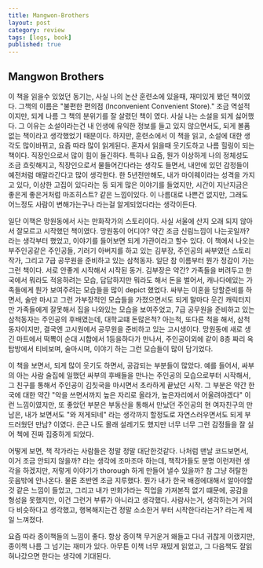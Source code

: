 ```yaml
---
title: Mangwon-Brothers
layout: post
category: review
tags: [logs, book]
published: true
---
```


## Mangwon Brothers

이 책을 읽을수 있었던 동기는, 사실 나의 논산 훈련소에 있을때, 재미있게 봤던 책이였다. 그책의 이름은 "불편한 편의점 (Inconvenient Convenient Store)." 조금 역설적이지만, 되게 나름 그 책의 분위기를 잘 살렸던 책이 였다. 사실 나는 소설을 되게 싫어했다. 그 이유는 소설이라는건 내 인생에 유익한 정보를 들고 있지 않으면서도, 되게 볼품없는 책이라고 생각했었기 때문이다. 하지만, 훈련소에서 이 책을 읽고, 소설에 대한 생각도 많이바뀌고, 요즘 따라 많이 읽게된다. 혼자서 읽을때 웃기도하고 나름 힐링이 되는 책이다. 직장인으로서 많이 힘이 들긴하다. 특히나 요즘, 뭔가 이상하게 나의 정체성도 조금 흐릿해지고, 직장인으로서 물들어간다라는 생각도 들면서, 내안에 있던 감정들이 예전처럼 매말라간다고 많이 생각한다. 한 5년전만해도, 내가 마이웨이라는 성격을 가지고 있다, 이상한 고집이 있다라는 둥 되게 많은 이야기를 들었지만, 시간이 지난지금은 좋은게 좋은거처럼 마조히스트? 같은 느낌이있다. 이 나름대로 나쁜건 없지만, 그래도 어느정도 사람이 변해가는구나 라는걸 알게되었다라는 생각이든다.

일단 이책은 망원동에서 사는 만화작가의 스토리이다. 사실 서울에 산지 오래 되지 않아서 잘모르고 시작했던 책이였다. 망원동이 어디야? 약간 조금 신림느낌이 나는곳일까? 라는 생각부터 했었고, 이야기를 들어보면 되게 가관이라고 할수 있다. 이 책에서 나오는 부주인공같은 주인공들, 기러기 아버지를 하고 있는 김부장, 주인공의 싸부였던 스토리 작가, 그리고 7급 공무원을 준비하고 있는 삼척동자. 일단 참 이름부터 뭔가 정감이 가는 그런 책이다. 서로 안좋게 시작해서 시작된 동거. 김부장은 약간? 가족들을 버려두고 한국에서 뭐라도 적응하려는 모습, 답답하지만 뭐라도 해서 돈을 벌어서, 캐나다에있는 가족들에게 뭔가 보여주려는 모습들을 많이 depict 했었다. 싸부는 이혼을 당할준비를 하면서, 술만 마시고 그런 가부장적인 모습들을 가졌으면서도 되게 말마다 웃긴 캐릭터지만 가족들에게 잘못해서 집을 나와있는 모습을 보여주었고, 7급 공무원을 준비하고 있는 삼척동자는 주인공의 후배였는데, 대학교떄 돈많은척? 아는척, 또다른 척을 해서, 삼척동자이지만, 결국엔 고시원에서 공무원을 준비하고 있는 고시생이다. 망원동에 새로 생긴 마트에서 떡뽁이 순대 시합에서 1등을하다가 만나서, 주인공이외에 같이 8층 짜리 옥탑방에서 티비보며, 술마시며, 이야기 하는 그런 모습들이 많이 담기었다.

이 책을 보면서, 되게 많이 웃기도 하면서, 공감되는 부분들이 많았다. 예를 들어서, 싸부의 아는 사람 술집에 일했던 싸부의 후배들을 만나는 주인공의 모습으로부터 시작해서, 그 친구를 통해서 주인공이 김칫국을 마시면서 초라하게 끝났던 시작. 그 부분은 약간 한국에 대한 약간 "악을 쓰면서까지 높은 자리로 올라가, 높은자리에서 어울려야겠다" 이런 느낌이였지만, 또 좋았던 부분은 부동산을 통해서 만났던 주인공의 현 여자친구의 만남은, 내가 보면서도 "와 저게되네" 라는 생각까지 할정도로 자연스러우면서도 되게 부드러웠던 만남? 이였다. 은근 나도 몰래 설레기도 했지만 너무 너무 그런 감정들을 잘 실어 첵에 진짜 집중하게 되었다.

어떻게 보면, 책 작가라는 사람들은 정말 정말 대단한것같다. 나처럼 맨날 코드보면서, 이거 조금 안되지 않을까? 라는 생각에 조마조마 하는데, 책작가들도 분명 이런저런 생각을 하겠지만, 저렇게 이야기가 thorough 하게 만들어 낼수 있을까? 참 그냥 허탈한 웃음밖에 안나온다. 물론 초반엔 조금 지루했다. 뭔가 내가 한국 배경에대해서 알아야할것 같은 느낌이 들었고, 그리고 내가 만화가라는 직업을 가져본적 없기 떄문에, 공감을 형성을 못했지만, 이건 그런거 부류가 아니라고 생각했다. 사람사는거, 생각하는거 거의 다 비슷하다고 생각했고, 행복해지는건 정말 소소한거 부터 시작한다라는거? 라는게 제일 느껴졌다.

요즘 따라 종이책들의 느낌이 좋다. 항상 종이책 무거운거 왜들고 다녀 귀찮게 이랬지만, 종이책 나름 그 넘기는 재미가 있다. 아무튼 이책 너무 재밌게 읽었고, 그 다음책도 잘읽혀나갔으면 한다는 생각에 기대된다.
